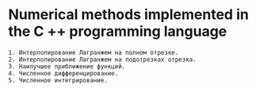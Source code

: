 # Numerical methods implemented in the C ++ programming language
```
1. Интерполирование Лагранжем на полном отрезке.
2. Интерполирование Лагранжем на подотрезках отрезка.
3. Наилучшее приближение функций.
4. Численное дифференцирование.
5. Численное интегрирование.
```
